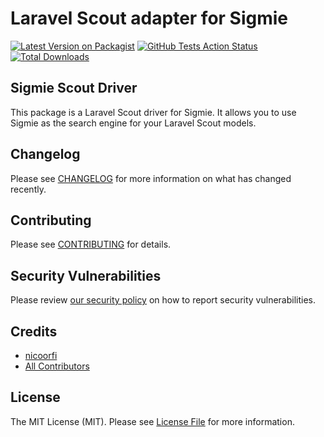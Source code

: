 # Laravel Scout adapter for Sigmie

[![Latest Version on Packagist](https://img.shields.io/packagist/v/sigmie/sigmie-scout.svg?style=flat-square)](https://packagist.org/packages/sigmie/sigmie-scout)
[![GitHub Tests Action Status](https://img.shields.io/github/workflow/status/sigmie/sigmie-scout/run-tests?label=tests)](https://github.com/sigmie/sigmie-scout/actions?query=workflow%3ATests+branch%3Amaster)
[![Total Downloads](https://img.shields.io/packagist/dt/sigmie/sigmie-scout.svg?style=flat-square)](https://packagist.org/packages/sigmie/sigmie-scout)

## Sigmie Scout Driver

This package is a Laravel Scout driver for Sigmie. It allows you to use Sigmie as the search engine for your Laravel Scout models.

## Changelog

Please see [CHANGELOG](CHANGELOG.md) for more information on what has changed recently.

## Contributing

Please see [CONTRIBUTING](.github/CONTRIBUTING.md) for details.

## Security Vulnerabilities

Please review [our security policy](../../security/policy) on how to report security vulnerabilities.

## Credits

- [nicoorfi](https://github.com/nicoorfi)
- [All Contributors](../../contributors)

## License

The MIT License (MIT). Please see [License File](LICENSE.md) for more information.
